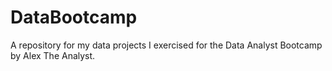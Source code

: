 # DataBootcamp
A repository for my data projects I exercised for the Data Analyst Bootcamp by Alex The Analyst.
